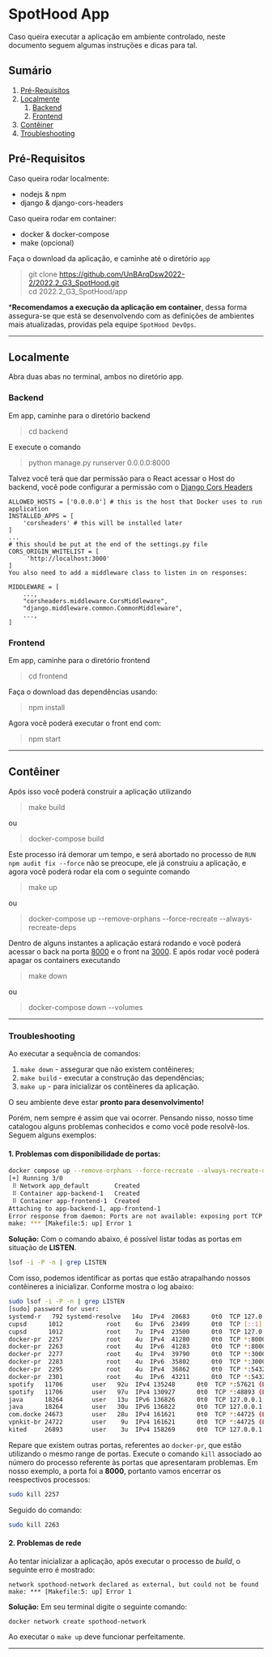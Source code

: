 # SpotHood App
Caso queira executar a aplicação em ambiente controlado, neste documento seguem algumas instruções e dicas para tal.
## Sumário
1. [Pré-Requisítos](#pré-requisitos)
2. [Localmente](#localmente)
   1. [Backend](#backend)
   2. [Frontend](#frontend)
3. [Contêiner](#container)
4. [Troubleshooting](#troubleshooting)

## Pré-Requisitos
Caso queira rodar localmente:
- nodejs & npm
- django & django-cors-headers

Caso queira rodar em container:
- docker & docker-compose
- make (opcional)

Faça o download da aplicação, e caminhe até o diretório `app`
> git clone https://github.com/UnBArqDsw2022-2/2022.2_G3_SpotHood.git
<br>cd 2022.2_G3_SpotHood/app

***Recomendamos a execução da aplicação em container**, dessa forma assegura-se que está se desenvolvendo com as definições
de ambientes mais atualizadas, providas pela equipe `SpotHood DevOps`.

<hr>

## Localmente
Abra duas abas no terminal, ambos no diretório app.

### Backend
Em app, caminhe para o diretório backend

> cd backend

E execute o comando

> python manage.py runserver 0.0.0.0:8000

Talvez você terá que dar permissão para o React acessar o Host do backend, você pode configurar a permissão com o [Django Cors Headers](https://pypi.org/project/django-cors-headers/)

```
ALLOWED_HOSTS = ['0.0.0.0'] # this is the host that Docker uses to run application
INSTALLED_APPS = [
    'corsheaders' # this will be installed later
]
...
# this should be put at the end of the settings.py file
CORS_ORIGIN_WHITELIST = [
     'http://localhost:3000'
]
You also need to add a middleware class to listen in on responses:

MIDDLEWARE = [
    ...,
    "corsheaders.middleware.CorsMiddleware",
    "django.middleware.common.CommonMiddleware",
    ...,
]
```

### Frontend
Em app, caminhe para o diretório frontend

> cd frontend

Faça o download das dependências usando:

> npm install

Agora você poderá executar o front end com:

> npm start

<hr>

## Contêiner

Após isso você poderá construir a aplicação utilizando

> make build

ou

> docker-compose build

Este processo irá demorar um tempo, e será abortado no processo de `RUN npm audit fix --force` não se preocupe, ele já construiu a aplicação, e agora você poderá rodar ela com o seguinte comando

> make up

ou

> docker-compose up --remove-orphans --force-recreate --always-recreate-deps

Dentro de alguns instantes a aplicação estará rodando e você poderá acessar o back na porta [8000](http://localhost:8000) e o front na [3000](http://localhost:3000). E após rodar você poderá apagar os containers executando

> make down

ou

> docker-compose down --volumes

***
### Troubleshooting
Ao executar a sequência de comandos: 
1) `make down` - assegurar que não existem contêineres;
2) `make build` - executar a construção das dependências;
3) `make up` - para inicializar os contêineres da aplicação.

O seu ambiente deve estar **pronto para desenvolvimento!** 

Porém, nem sempre é assim que vai ocorrer. Pensando nisso, nosso time
catalogou alguns problemas conhecidos e como você pode resolvê-los. Seguem alguns exemplos:

#### 1. Problemas com disponibilidade de portas:
```bash
docker compose up --remove-orphans --force-recreate --always-recreate-deps
[+] Running 3/0
 ⠿ Network app_default       Created                                                                                                                                                                                        0.0s
 ⠿ Container app-backend-1   Created                                                                                                                                                                                        0.0s
 ⠿ Container app-frontend-1  Created                                                                                                                                                                                        0.0s
Attaching to app-backend-1, app-frontend-1
Error response from daemon: Ports are not available: exposing port TCP 0.0.0.0:8000 -> 0.0.0.0:0: listen tcp 0.0.0.0:8000: bind: address already in use
make: *** [Makefile:5: up] Error 1
```
**Solução:** Com o  comando abaixo, é possível listar todas as portas em situação de **LISTEN**.
```bash
lsof -i -P -n | grep LISTEN
```

 Com isso, podemos identificar as portas que estão atrapalhando nossos contêineres a inicializar. Conforme mostra o log
 abaixo:

```bash
sudo lsof -i -P -n | grep LISTEN
[sudo] password for user: 
systemd-r   792 systemd-resolve   14u  IPv4  20683      0t0  TCP 127.0.0.53:53 (LISTEN)
cupsd      1012            root    6u  IPv6  23499      0t0  TCP [::1]:631 (LISTEN)
cupsd      1012            root    7u  IPv4  23500      0t0  TCP 127.0.0.1:631 (LISTEN)
docker-pr  2257            root    4u  IPv4  41280      0t0  TCP *:8000 (LISTEN)
docker-pr  2263            root    4u  IPv6  41283      0t0  TCP *:8000 (LISTEN)
docker-pr  2277            root    4u  IPv4  39790      0t0  TCP *:3000 (LISTEN)
docker-pr  2283            root    4u  IPv6  35802      0t0  TCP *:3000 (LISTEN)
docker-pr  2295            root    4u  IPv4  36862      0t0  TCP *:5432 (LISTEN)
docker-pr  2301            root    4u  IPv6  43211      0t0  TCP *:5432 (LISTEN)
spotify   11706        user   92u  IPv4 135248      0t0  TCP *:57621 (LISTEN)
spotify   11706        user   97u  IPv4 130927      0t0  TCP *:48893 (LISTEN)
java      18264        user   13u  IPv6 136826      0t0  TCP 127.0.0.1:63342 (LISTEN)
java      18264        user   30u  IPv6 136822      0t0  TCP 127.0.0.1:6942 (LISTEN)
com.docke 24673        user   28u  IPv4 161621      0t0  TCP *:44725 (LISTEN)
vpnkit-br 24722        user    9u  IPv4 161621      0t0  TCP *:44725 (LISTEN)
kited     26893        user    3u  IPv4 158269      0t0  TCP 127.0.0.1:46624 (LISTEN)
```

Repare que existem outras portas, referentes ao `docker-pr`, que estão utilizando o mesmo range de portas. 
Execute o comando `kill` associado ao número do processo referente às portas que apresentaram problemas. Em nosso exemplo,
a porta foi a **8000**, portanto vamos encerrar os reespectivos processos:

```bash
sudo kill 2257
```
Seguido do comando:
```bash
sudo kill 2263
```
#### 2. Problemas de rede
Ao tentar inicializar a aplicação, após executar o processo de *build*, o seguinte erro é mostrado:

```shell
network spothood-network declared as external, but could not be found                                                                                                                                                            
make: *** [Makefile:5: up] Error 1  
```

**Solução:** Em seu terminal digite o seguinte comando:
```shell
docker network create spothood-network
```

Ao executar o `make up` deve funcionar perfeitamente.

***